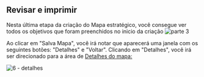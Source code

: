 ## Revisar e imprimir
Nesta última etapa da criação do Mapa estratégico, você consegue ver todos os objetivos que foram preenchidos no inicio da criação 
![parte 3](https://github.com/void-works-br/projeto-planejare/assets/107960686/5a865973-1221-4e81-81d0-0b46780a95f5)

Ao clicar em "Salva Mapa", você irá notar que aparecerá uma janela com os seguintes botões: "Detalhes" e "Voltar". Clicando em "Detalhes", você irá ser direcionado para a área de [Detalhes do mapa:](https://github.com/void-works-br/projeto-planejare/blob/dev/doc/mapa-estrategico/detalhes-do-mapa.md)


![6 - detalhes](https://github.com/void-works-br/projeto-planejare/assets/107960686/bf7a480c-0c12-4d09-ba5c-968c22ecc860)

